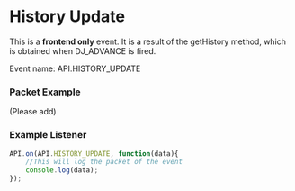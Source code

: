 # History Update

This is a **frontend only** event. It is a result of the getHistory method, which is obtained when DJ_ADVANCE is fired.

Event name: API.HISTORY_UPDATE

### Packet Example

(Please add)

### Example Listener

```js
API.on(API.HISTORY_UPDATE, function(data){
    //This will log the packet of the event
    console.log(data);
});
```
